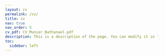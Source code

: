 ```yaml
---
layout: cv
permalink: /cv/
title: cv
nav: true
nav_order: 5
cv_pdf: CV_Munier_Nathanael.pdf
description: This is a description of the page. You can modify it in '_pages/cv.md'. You can also change or remove the top pdf download button.
toc:
  sidebar: left
---
```

